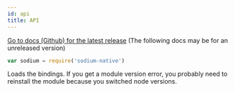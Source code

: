 ```yaml
---
id: api
title: API
---
```


[Go to docs (Github) for the latest release](https://github.com/sodium-friends/sodium-native/tree/v2.3.0) (The following docs may be for an unreleased version)

``` js
var sodium = require('sodium-native')
```
Loads the bindings. If you get a module version error, you probably need to reinstall the module because you switched node versions.
